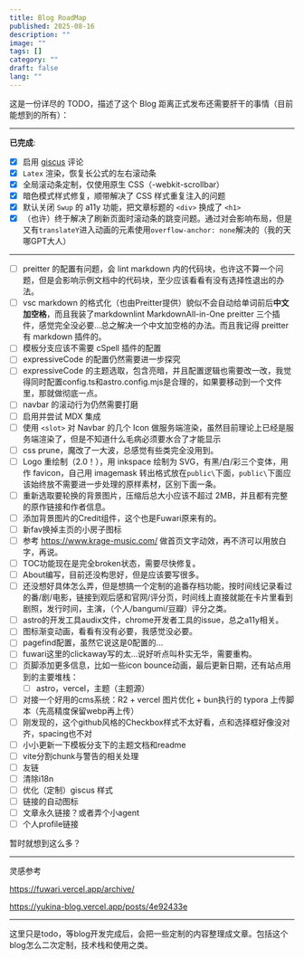 ```yaml
---
title: Blog RoadMap
published: 2025-08-16
description: ""
image: ""
tags: []
category: ""
draft: false
lang: ""
---
```


这是一份详尽的 TODO，描述了这个 Blog 距离正式发布还需要肝干的事情（目前能想到的所有）：

---

**已完成**:

- [x] 启用 [giscus](https://giscus.app/zh-CN) 评论
- [x] `Latex` 渲染，恢复长公式的左右滚动条
- [x] 全局滚动条定制，仅使用原生 CSS（-webkit-scrollbar）
- [x] 暗色模式样式修复，顺带解决了 CSS 样式重复注入的问题
- [x] 默认关闭 `Swup` 的 a11y 功能，把文章标题的 `<div>` 换成了 `<h1>`
- [x] （也许）终于解决了刷新页面时滚动条的跳变问题。通过对会影响布局，但是又有`translateY`进入动画的元素使用`overflow-anchor: none`解决的（我的天哪GPT大人）

---

- [ ] preitter 的配置有问题，会 lint markdown 内的代码块，也许这不算一个问题，但是会影响示例文档中的代码块，至少应该看看有没有选择性退出的办法。
- [ ] vsc markdown 的格式化（也由Preitter提供）貌似不会自动给单词前后**中文加空格**，而且我装了markdownlint MarkdownAll-in-One preitter 三个插件，感觉完全没必要...总之解决一个中文加空格的办法。而且我记得 preitter 有 markdown 插件的。
- [ ] 模板分支应该不需要 cSpell 插件的配置
- [ ] expressiveCode 的配置仍然需要进一步探究
- [ ] expressiveCode 的主题选取，包含亮暗，并且配置逻辑也需要改一改，我觉得同时配置config.ts和astro.config.mjs是合理的，如果要移动到一个文件里，那就做彻底一点。
- [ ] navbar 的滚动行为仍然需要打磨
- [ ] 启用并尝试 MDX 集成
- [ ] 使用 `<slot>` 对 Navbar 的几个 Icon 做服务端渲染，虽然目前理论上已经是服务端渲染了，但是不知道什么毛病必须要水合了才能显示
- [ ] css prune，魔改了一大波，总感觉有些类完全没用到。
- [ ] Logo 重绘制（2.0！），用 inkspace 绘制为 SVG，有黑/白/彩三个变体，用作 favicon，自己用 imagemask 转出格式放在`public\`下面，`public\`下面应该始终放不需要进一步处理的原样素材，区别下面一条。
- [ ] 重新选取要轮换的背景图片，压缩后总大小应该不超过 2MB，并且都有完整的原作链接和作者信息。
- [ ] 添加背景图片的Credit组件，这个也是Fuwari原来有的。
- [ ] 新fav换掉主页的小房子图标
- [ ] 参考 <https://www.krage-music.com/> 做首页文字动效，再不济可以用放白字，再说。
- [ ] TOC功能现在是完全broken状态，需要尽快修复。
- [ ] About编写，目前还没构思好，但是应该要写很多。
- [ ] 还没想好具体怎么弄，但是想搞一个定制的追番存档功能，按时间线记录看过的番/剧/电影，链接到观后感和官网/评分页，时间线上直接就能在卡片里看到剧照，发行时间，主演，（个人/bangumi/豆瓣）评分之类。
- [ ] astro的开发工具audix文件，chrome开发者工具的issue，总之a11y相关。
- [ ] 图标渐变动画，看看有没有必要，我感觉没必要。
- [ ] pagefind配置，虽然它说这是0配置的...
- [ ] fuwari这里的clickaway写的太...说好听点叫朴实无华，需要重构。
- [ ] 页脚添加更多信息，比如一些icon bounce动画，最后更新日期，还有站点用到的主要堆栈：
  - [ ] astro，vercel，主题（主题源）
- [ ] 对接一个好用的cms系统：R2 + vercel 图片优化 + bun执行的 typora 上传脚本（先高精度保留webp再上传）
- [ ] 刚发现的，这个github风格的Checkbox样式不太好看，点和选择框好像没对齐，spacing也不对
- [ ] 小小更新一下模板分支下的主题文档和readme
- [ ] vite分割chunk与警告的相关处理
- [ ] 友链
- [ ] 清除i18n
- [ ] 优化（定制）giscus 样式
- [ ] 链接的自动图标
- [ ] 文章永久链接？或者弄个小agent
- [ ] 个人profile链接

暂时就想到这么多？

---
灵感参考

<https://fuwari.vercel.app/archive/>

<https://yukina-blog.vercel.app/posts/4e92433e>

---

这里只是todo，等blog开发完成后，会把一些定制的内容整理成文章。包括这个blog怎么二次定制，技术栈和使用之类。

